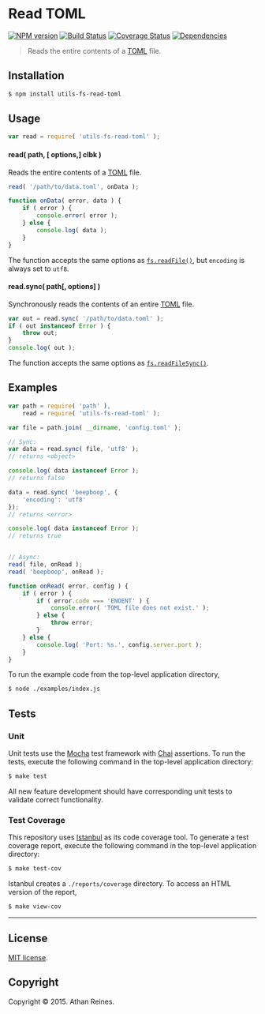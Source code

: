 Read TOML
===
[![NPM version][npm-image]][npm-url] [![Build Status][travis-image]][travis-url] [![Coverage Status][codecov-image]][codecov-url] [![Dependencies][dependencies-image]][dependencies-url]

> Reads the entire contents of a [TOML](https://github.com/toml-lang/toml) file.


## Installation

``` bash
$ npm install utils-fs-read-toml
```


## Usage

``` javascript
var read = require( 'utils-fs-read-toml' );
```

#### read( path, [ options,] clbk )

Reads the entire contents of a [TOML](https://github.com/toml-lang/toml) file.

``` javascript
read( '/path/to/data.toml', onData );

function onData( error, data ) {
	if ( error ) {
		console.error( error );
	} else {
		console.log( data );
	}
}
```

The function accepts the same options as [`fs.readFile()`](https://nodejs.org/api/fs.html#fs_fs_readfile_filename_options_callback), but `encoding` is always set to `utf8`.


#### read.sync( path[, options] )

Synchronously reads the contents of an entire [TOML](https://github.com/toml-lang/toml) file.

``` javascript
var out = read.sync( '/path/to/data.toml' );
if ( out instanceof Error ) {
	throw out;
}
console.log( out );
```

The function accepts the same options as [`fs.readFileSync()`](https://nodejs.org/api/fs.html#fs_fs_readfilesync_filename_options).



## Examples

``` javascript
var path = require( 'path' ),
	read = require( 'utils-fs-read-toml' );

var file = path.join( __dirname, 'config.toml' );

// Sync:
var data = read.sync( file, 'utf8' );
// returns <object>

console.log( data instanceof Error );
// returns false

data = read.sync( 'beepboop', {
	'encoding': 'utf8'
});
// returns <error>

console.log( data instanceof Error );
// returns true


// Async:
read( file, onRead );
read( 'beepboop', onRead );

function onRead( error, config ) {
	if ( error ) {
		if ( error.code === 'ENOENT' ) {
			console.error( 'TOML file does not exist.' );
		} else {
			throw error;
		}
	} else {
		console.log( 'Port: %s.', config.server.port );
	}
}
```

To run the example code from the top-level application directory,

``` bash
$ node ./examples/index.js
```


## Tests

### Unit

Unit tests use the [Mocha](http://mochajs.org/) test framework with [Chai](http://chaijs.com) assertions. To run the tests, execute the following command in the top-level application directory:

``` bash
$ make test
```

All new feature development should have corresponding unit tests to validate correct functionality.


### Test Coverage

This repository uses [Istanbul](https://github.com/gotwarlost/istanbul) as its code coverage tool. To generate a test coverage report, execute the following command in the top-level application directory:

``` bash
$ make test-cov
```

Istanbul creates a `./reports/coverage` directory. To access an HTML version of the report,

``` bash
$ make view-cov
```


---
## License

[MIT license](http://opensource.org/licenses/MIT).


## Copyright

Copyright &copy; 2015. Athan Reines.


[npm-image]: http://img.shields.io/npm/v/utils-fs-read-toml.svg
[npm-url]: https://npmjs.org/package/utils-fs-read-toml

[travis-image]: http://img.shields.io/travis/kgryte/utils-fs-read-toml/master.svg
[travis-url]: https://travis-ci.org/kgryte/utils-fs-read-toml

[codecov-image]: https://img.shields.io/codecov/c/github/kgryte/utils-fs-read-toml/master.svg
[codecov-url]: https://codecov.io/github/kgryte/utils-fs-read-toml?branch=master

[dependencies-image]: http://img.shields.io/david/kgryte/utils-fs-read-toml.svg
[dependencies-url]: https://david-dm.org/kgryte/utils-fs-read-toml

[dev-dependencies-image]: http://img.shields.io/david/dev/kgryte/utils-fs-read-toml.svg
[dev-dependencies-url]: https://david-dm.org/dev/kgryte/utils-fs-read-toml

[github-issues-image]: http://img.shields.io/github/issues/kgryte/utils-fs-read-toml.svg
[github-issues-url]: https://github.com/kgryte/utils-fs-read-toml/issues
